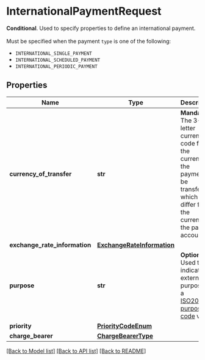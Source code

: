 # InternationalPaymentRequest

__Conditional__. Used to specify properties to define an international payment. <br><br>Must be specified when the payment `type` is one of the following:<ul>     <li><code>INTERNATIONAL_SINGLE_PAYMENT</code></li>     <li><code>INTERNATIONAL_SCHEDULED_PAYMENT</code></li>     <li><code>INTERNATIONAL_PERIODIC_PAYMENT</code></li></ul>
## Properties
Name | Type | Description | Notes
------------ | ------------- | ------------- | -------------
**currency_of_transfer** | **str** | __Mandatory__. The 3-letter currency code for the currency of the payment to be transferred which can differ from the currency of the payer&#39;s account. | 
**exchange_rate_information** | [**ExchangeRateInformation**](ExchangeRateInformation.md) |  | [optional] 
**purpose** | **str** | __Optional__. Used to indicate the external purpose as a [ISO20022 purpose code](https://www.rba.hr/documents/20182/183267/External+purpose+codes+list/8a28f888-1f83-5e29-d6ed-fce05f428689?version&#x3D;1.1) value. | [optional] 
**priority** | [**PriorityCodeEnum**](PriorityCodeEnum.md) |  | [optional] 
**charge_bearer** | [**ChargeBearerType**](ChargeBearerType.md) |  | [optional] 

[[Back to Model list]](../README.md#documentation-for-models) [[Back to API list]](../README.md#documentation-for-api-endpoints) [[Back to README]](../README.md)


